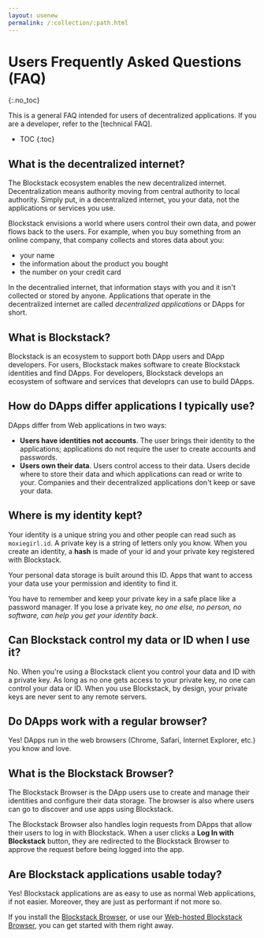 ```yaml
---
layout: usenew
permalink: /:collection/:path.html
---
```

# Users Frequently Asked Questions (FAQ)
{:.no_toc}

This is a general FAQ intended for users of decentralized applications. If you are a developer, refer to the [technical FAQ].

* TOC
{:toc}


## What is the decentralized internet?

The Blockstack ecosystem enables the new decentralized internet. Decentralization means authority moving from central authority to local authority. Simply put, in a decentralized internet, you your data, not the applications or services you use.

Blockstack envisions a world where users control their own data, and power flows back to the users. For example, when you buy something from an online company, that company collects and stores  data about you:

* your name
* the information about the product you bought
* the number on your credit card

In the decentralied internet, that information stays with you and it isn't
collected or stored by anyone. Applications that operate in the decentralized
internet are called _decentralized applications_ or DApps for short.

## What is Blockstack?

Blockstack is an ecosystem to support both DApp users and DApp developers. For
users, Blockstack makes software to create Blockstack identities and find DApps.
For developers, Blockstack develops an ecosystem of software and services that developrs can use to build DApps.

## How do DApps differ applications I typically use?

DApps differ from Web applications in two ways:

* **Users have identities not accounts**.  The user brings their identity to the
  applications; applications do not require the user to create accounts and
passwords.
* **Users own their data**.  Users control access to their data.  Users decide where to store their data and which applications can read or write to your. Companies and their decentralized applications don't keep or save your data.


## Where is my identity kept?

Your identity is a unique string you and other people can read such as `moxiegirl.id`. A private key is a string of letters only you know. When you create an identity, a **hash** is made of your id and your private key registered with Blockstack.

Your personal data storage is built around this ID. Apps that want to access your data use your permission and identity to find it.

You have to remember and keep your private key in a safe place like a password manager. If you lose a private key, _no one else, no person, no software, can help you get your identity back_.

## Can Blockstack control my data or ID when I use it?

No. When you're using a Blockstack client you control your data and ID with a
private key.  As long as no one gets access to your private key, no one can
control your data or ID. When you use Blockstack, by design, your private keys
are never sent to any remote servers.

## Do DApps work with a regular browser?

Yes! DApps run in the web browsers (Chrome, Safari, Internet Explorer, etc.) you know and love.

## What is the Blockstack Browser?

The Blockstack Browser is the DApp users use to create and manage their identities and configure their data storage. The browser is also where users can go to discover and use apps using Blockstack.

The Blockstack Browser also handles login requests from DApps that allow their users to log in with Blockstack. When a user clicks a **Log In with Blockstack** button, they are redirected to the Blockstack Browser to approve the request before being logged into the app.


## Are Blockstack applications usable today?

Yes!  Blockstack applications are as easy to use as normal Web applications, if
not easier.  Moreover, they are just as performant if not more so.

If you install the [Blockstack
Browser](https://github.com/blockstack/blockstack-browser), or use our
[Web-hosted Blockstack Browser](https://browser.blockstack.org), you can get
started with them right away.
